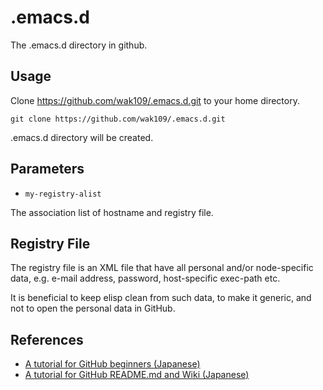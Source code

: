 <!-- -*- mode:markdown; code:utf-8 -*- -->

.emacs.d
========

The .emacs.d directory in github.



Usage
-----

Clone https://github.com/wak109/.emacs.d.git to your home directory.

    git clone https://github.com/wak109/.emacs.d.git

.emacs.d directory will be created.


Parameters
----------

* `my-registry-alist`

The association list of hostname and registry file.


Registry File
-------------

The registry file is an XML file that have all personal and/or node-specific
data, e.g. e-mail address, password, host-specific exec-path etc.

It is beneficial to keep elisp clean from such data, to make it generic,
and not to open the personal data in GitHub.


References
----------

+ [A tutorial for GitHub beginners (Japanese)](http://wp.yat-net.com/?p=3874)
+ [A tutorial for GitHub README.md and Wiki (Japanese)](http://tokkono.cute.coocan.jp/blog/slow/index.php/programming/markdown-skills-for-github-beginners/)
  

